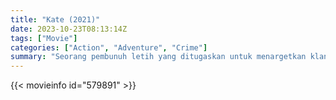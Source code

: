 ```yaml
---
title: "Kate (2021)"
date: 2023-10-23T08:13:14Z
tags: ["Movie"]
categories: ["Action", "Adventure", "Crime"]
summary: "Seorang pembunuh letih yang ditugaskan untuk menargetkan klan yakuza memiliki waktu 24 jam untuk mencari tahu siapa yang meracuninya dan membalas dendam sebelum dia mati."
---
```


<mux-player stream-type="on-demand"
src="https://kp3d-my.sharepoint.com/personal/ryoo_kp3d_onmicrosoft_com/_layouts/15/download.aspx?share=EU9k9POXtctOqRBErjRIBlUB6rsYQE_W7JRLoI2qWrfoXA" prefer-playback="mse" controls>

</mux-player>


{{< movieinfo id="579891" >}}

<script src="https://cdn.jsdelivr.net/npm/@mux/mux-player"></script>

 <script type="application/ld+json ">
{
"@context": "https://schema.org/",
"@type": "VideoObject",
"name": "Kate (2021)",
"contentUrl": "https://stream.mux.com/BH2G1J01KPRe02sP45GrSGIdorpOAbbGx02l4BvJB006UsY.m3u8",
"thumbnailUrl": "https://www.themoviedb.org/t/p/original/x7b2M0AVOrQgFlA16ensZGevhKY.jpg?width=314&fit_mode=preserve&time=25",
"uploadDate": "2023-10-23T08:13:14Z",
}

</script>